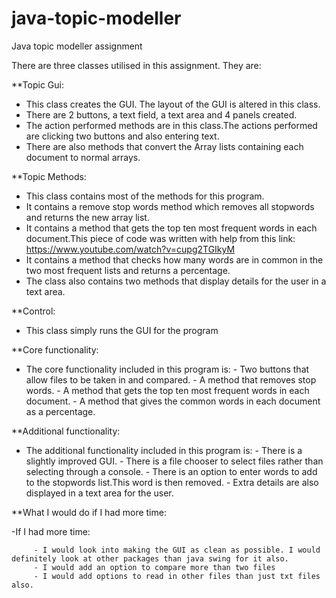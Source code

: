 # java-topic-modeller
Java topic modeller assignment

There are three classes utilised in this assignment. They are:


**Topic Gui:
   - This class creates the GUI. The layout of the GUI is altered in this class.
   - There are 2 buttons, a text field, a text area and 4 panels created.
   - The action performed methods are in this class.The actions performed are clicking two buttons and also entering text.
   - There are also methods that convert the Array lists containing each document to normal arrays.
  

**Topic Methods:
  - This class contains most of the methods for this program.
  - It contains a remove stop words method which removes all stopwords and returns the new array list.
  - It contains a method that gets the top ten most frequent words in each document.This piece of code was written with help from this link: 
    https://www.youtube.com/watch?v=cupg2TGIkyM
  - It contains a method that checks how many words are in common in the two most frequent lists and returns a percentage.
  - The class also contains two methods that display details for the user in a text area.


**Control:
 - This class simply runs the GUI for the program



**Core functionality:

- The core functionality included in this program is:
         - Two buttons that allow files to be taken in and compared.
         - A method that removes stop words.
         - A method that gets the top ten most frequent words in each document.
         - A method that gives the common words in each document as a percentage.


**Additional functionality:

- The additional functionality included in this program is:
         - There is a slightly improved GUI.
         - There is a file chooser to select files rather than selecting through a console.
         - There is an option to enter words to add to the stopwords list.This word is then removed.
         - Extra details are also displayed in a text area for the user.


**What I would do if I had more time:

-If I had more time:

         - I would look into making the GUI as clean as possible. I would definitely look at other packages than java swing for it also.
         - I would add an option to compare more than two files
         - I would add options to read in other files than just txt files also.



